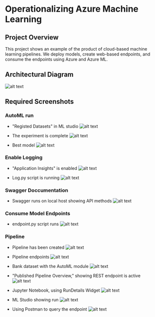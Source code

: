 # Operationalizing Azure Machine Learning

## Project Overview
This project shows an example of the product of cloud-based machine learning pipelines. We deploy models, create web-based endpoints, and consume the endpoints using Azure and Azure ML.

## Architectural Diagram
![alt text](https://github.com/jackharrison27/Azure_Machine_Learning_Operations/blob/master/screenshots/architectural_diagram.png?raw=true)


## Required Screenshots

### AutoML run
- "Registed Datasets" in ML studio
![alt text](https://github.com/jackharrison27/Azure_Machine_Learning_Operations/blob/master/screenshots/dataset.png?raw=true)

- The experiment is complete
![alt text](https://github.com/jackharrison27/Azure_Machine_Learning_Operations/blob/master/screenshots/complete_experiment.png?raw=true)

- Best model
![alt text](https://github.com/jackharrison27/Azure_Machine_Learning_Operations/blob/master/screenshots/best_model.png?raw=true)


### Enable Logging
- "Application Insights" is enabled
![alt text](https://github.com/jackharrison27/Azure_Machine_Learning_Operations/blob/master/screenshots/application_endpoint_true.png?raw=true)

- Log.py script is running
![alt text](https://github.com/jackharrison27/Azure_Machine_Learning_Operations/blob/master/screenshots/logs.png?raw=true)

### Swagger Doccumentation
- Swagger runs on local host showing API methods
![alt text](https://github.com/jackharrison27/Azure_Machine_Learning_Operations/blob/master/screenshots/swagger.png?raw=true)

### Consume Model Endpoints
- endpoint.py script runs
![alt text](https://github.com/jackharrison27/Azure_Machine_Learning_Operations/blob/master/screenshots/endpoint.png?raw=true)

### Pipeline 
- Pipeline has been created
![alt text](https://github.com/jackharrison27/Azure_Machine_Learning_Operations/blob/master/screenshots/pipeline.png?raw=true)

- Pipeline endpoints
![alt text](https://github.com/jackharrison27/Azure_Machine_Learning_Operations/blob/master/screenshots/pipeline_endpoint.png?raw=true)

- Bank dataset with the AutoML module
![alt text](https://github.com/jackharrison27/Azure_Machine_Learning_Operations/blob/master/screenshots/automl.png?raw=true)

- "Published Pipeline Overview," showing REST endpoint is active
![alt text](https://github.com/jackharrison27/Azure_Machine_Learning_Operations/blob/master/screenshots/active_rest_endpoint.png?raw=true)

- Jupyter Notebook, using RunDetails Widget
![alt text](https://github.com/jackharrison27/Azure_Machine_Learning_Operations/blob/master/screenshots/run_details_widget.png?raw=true)

- ML Studio showing run
![alt text](https://github.com/jackharrison27/Azure_Machine_Learning_Operations/blob/master/screenshots/endpoints.png?raw=true)

- Using Postman to query the endpoint
![alt text](https://github.com/jackharrison27/Azure_Machine_Learning_Operations/blob/master/screenshots/postman.png?raw=true)


